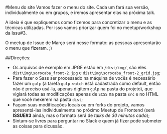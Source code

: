 #Menu do site
Vamos fazer o menu do site. Cada um fará sua versão, individualmente ou em grupos, e iremos apresentar elas na próxima talk.

A ideia é que expliquemos como fizemos para concretizar o menu e as técnicas utilizadas. Por isso vamos priorizar quem foi no meetup/workshop da Issu#3.

O meetup de Issue de Março será nesse formato: as pessoas apresentarão o menu que fizeram. ;)

##Direções:
* Os arquivos de exemplo em JPGE estão em `/dist/img/`, são eles `dist\img\sorocaba_front-2.jpg` e `dist\img\sorocaba_front-2_grid.jpg`;
* Para fazer o Sass ser processado na máquina de vocês é necessário fazer um `gulp` (a tarefa `gulp-watch` está cadastrada como default, então não é preciso usá-la, apenas digitem `gulp` na pasta do projeto), que vigiará todas as modificações apenas de `SCSS` na pasta `src` e no HTML que você mexerem na pasta `dist`;
* Façam suas modificações locais ou em forks do projeto, vamos apresentá-las individualmente no próximo Meetup de Frontend (será **ISSUE#3** ainda, mas o formato será de *talks de 30 minutos cada*);
* Sintam-se livres para perguntar no Slack e quem já fizer pode submeter as coisas para dicussão.
